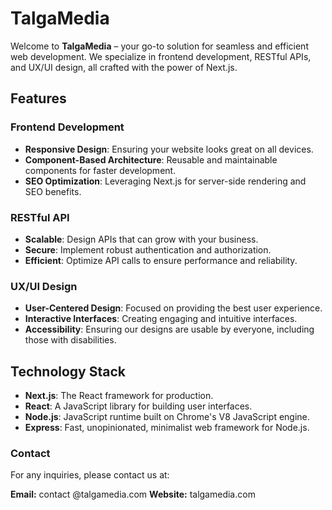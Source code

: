 # TalgaMedia

Welcome to **TalgaMedia** – your go-to solution for seamless and efficient web development. We specialize in frontend development, RESTful APIs, and UX/UI design, all crafted with the power of Next.js.

## Features

### Frontend Development

- **Responsive Design**: Ensuring your website looks great on all devices.
- **Component-Based Architecture**: Reusable and maintainable components for faster development.
- **SEO Optimization**: Leveraging Next.js for server-side rendering and SEO benefits.

### RESTful API

- **Scalable**: Design APIs that can grow with your business.
- **Secure**: Implement robust authentication and authorization.
- **Efficient**: Optimize API calls to ensure performance and reliability.

### UX/UI Design

- **User-Centered Design**: Focused on providing the best user experience.
- **Interactive Interfaces**: Creating engaging and intuitive interfaces.
- **Accessibility**: Ensuring our designs are usable by everyone, including those with disabilities.

## Technology Stack

- **Next.js**: The React framework for production.
- **React**: A JavaScript library for building user interfaces.
- **Node.js**: JavaScript runtime built on Chrome's V8 JavaScript engine.
- **Express**: Fast, unopinionated, minimalist web framework for Node.js.

### Contact

For any inquiries, please contact us at:

**Email:** contact @talgamedia.com
**Website:** talgamedia.com
